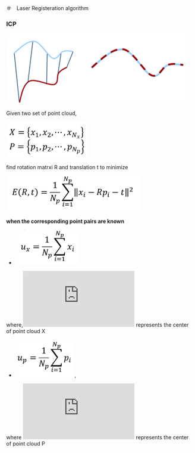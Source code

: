 ＃　Laser Registeration algorithm

### ICP

<dev align=center><img src=./doc/icp1.png></dev>


Given two set of point cloud,

<dev align=center><img src=./doc/icp2.png></dev>

find rotation matrxi R and translation t to minimize

<dev align=center><img src=./doc/icp3.png></dev>


**when the corresponding point pairs are known**  

+ ![](./doc/icp4.png)

where,![](https://latex.codecogs.com/gif.latex?u_x)  represents the center of point cloud X

+ ![](./doc/icp5.png), 

where ![](https://latex.codecogs.com/gif.latex?u_p) represents the center of point cloud P
